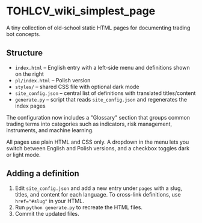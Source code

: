 # TOHLCV_wiki_simplest_page

A tiny collection of old-school static HTML pages for documenting trading bot concepts.

## Structure

- `index.html` – English entry with a left-side menu and definitions shown on the right
- `pl/index.html` – Polish version
- `styles/` – shared CSS file with optional dark mode
- `site_config.json` – central list of definitions with translated titles/content
- `generate.py` – script that reads `site_config.json` and regenerates the index pages

The configuration now includes a "Glossary" section that groups common trading terms into categories such as indicators, risk management, instruments, and machine learning.

All pages use plain HTML and CSS only. A dropdown in the menu lets you switch between English and Polish versions, and a checkbox toggles dark or light mode.

## Adding a definition

1. Edit `site_config.json` and add a new entry under `pages` with a slug, titles, and content for each language. To cross-link definitions, use `href="#slug"` in your HTML.
2. Run `python generate.py` to recreate the HTML files.
3. Commit the updated files.
